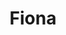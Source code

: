 ---
facebook: https://facebook.com/hifionafinance
logohandle: fiona
sort: fiona
title: Fiona
twitter: https://x.com/hifionafinance
website: https://fiona.com/
---